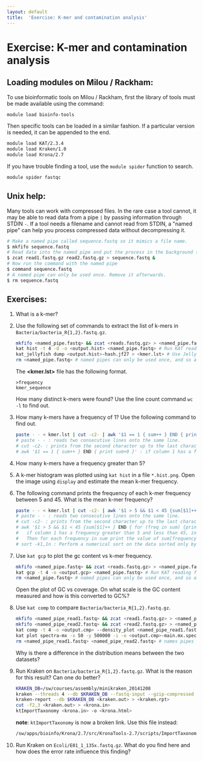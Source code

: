 ```yaml
---
layout: default
title:  'Exercise: K-mer and contamination analysis'
---
```


# Exercise: K-mer and contamination analysis

## Loading modules on Milou / Rackham:

To use bioinformatic tools on Milou / Rackham, first the library of tools must be made available using the command:

```bash
module load bioinfo-tools
```

Then specific tools can be loaded in a similar fashion. If a particular version is needed, it can be appended to the end.

```bash
module load KAT/2.3.4
module load Kraken/1.0
module load Krona/2.7
```

If you have trouble finding a tool, use the `module spider` function to search.

```bash
module spider fastqc
```

## Unix help:

Many tools can work with compressed files. In the rare case a tool cannot, it may be able to read data from a pipe `|` by
passing information through STDIN `-`. If a tool needs a filename and cannot read from STDIN, a "named pipe" can help you
process compressed data without decompressing it.
```bash
# Make a named pipe called sequence.fastq so it mimics a file name.
$ mkfifo sequence.fastq
# Read data into the named pipe and put the process in the background (&)
$ zcat read1.fastq.gz read2.fastq.gz > sequence.fastq &
# Now run the command with the named pipe
$ command sequence.fastq
# A named pipe can only be used once. Remove it afterwards.
$ rm sequence.fastq
```

## Exercises:

1. What is a k-mer?

2. Use the following set of commands to extract the list of k-mers in `Bacteria/bacteria_R{1,2}.fastq.gz`.
	```bash
	mkfifo <named_pipe.fastq> && zcat <reads.fastq.gz> > <named_pipe.fastq> & # Make a named pipe and run in the background
	kat hist -t 4 -d -o <output.hist> <named_pipe.fastq> # Run KAT reading from the named pipe
	kat_jellyfish dump <output.hist>-hash.jf27 > <kmer.lst> # Use Jellyfish to print out a human readable list
	rm <named_pipe.fastq> # named pipes can only be used once, and so are removed after use.
	```
	The **<kmer.lst>** file has the following format.
	```
	>frequency
	kmer_sequence
	```
	How many distinct k-mers were found? Use the line count command `wc -l` to find out.

3. How many k-mers have a frequency of 1?  Use the following command to find out.
	```bash
	paste - - < kmer.lst | cut -c2- | awk '$1 == 1 { sum++ } END { print sum+0 }'
	# paste - - : reads two consecutive lines onto the same line.
	# cut -c2- : prints from the second character up to the last character in a line.
	# awk '$1 == 1 { sum++ } END { print sum+0 }' : if column 1 has a frequency of 1, increase the variable "sum". Print the value of "sum" at the end.
	```

4. How many k-mers have a frequency greater than 5?

5. A k-mer histogram was plotted using `kat hist` in a file `*.hist.png`. Open the image using `display` and estimate the mean k-mer frequency.

6. The following command prints the frequency of each k-mer frequency between 5 and 45. What is the mean k-mer frequency?
	```bash
	paste - - < kmer.lst | cut -c2- | awk '$1 > 5 && $1 < 45 {sum[$1]++ } END { for (freq in sum) {print freq" "sum[freq]} }' | sort -k1,1n
	# paste - - : reads two consecutive lines onto the same line.
	# cut -c2- : prints from the second character up to the last character in a line.
	# awk '$1 > 5 && $1 < 45 {sum[$1]++ } END { for (freq in sum) {print freq" "sum[freq]} }' :
	# 	if column 1 has a frequency greater than 5 and less than 45, increase the value of the array "sum[frequency]" by 1.
	# 	Then for each frequency in sum print the value of sum[frequency] at the end.
	# sort -k1,1n : Perform a numerical sort on the data sorted only by column 1
	```

7. Use `kat gcp` to plot the gc content vs k-mer frequency.
	```bash
	mkfifo <named_pipe.fastq> && zcat <reads.fastq.gz> > <named_pipe.fastq> & # Make a named pipe and run in the background
	kat gcp -t 4 -o <output.gcp> <named_pipe.fastq> # Run KAT reading from the named pipe
	rm <named_pipe.fastq> # named pipes can only be used once, and so are removed after use.
	```
	Open the plot of GC vs coverage. On what scale is the GC content measured and how is this converted to GC%?

8. Use `kat comp` to compare `Bacteria/bacteria_R{1,2}.fastq.gz`.
	```bash
	mkfifo <named_pipe_read1.fastq> && zcat <read1.fastq.gz> > <named_pipe_read1.fastq> & # Make a named pipe for read 1 and run in background
	mkfifo <named_pipe_read2.fastq> && zcat <read2.fastq.gz> > <named_pipe_read2.fastq> & # Make a named pipe for read 2 and run in background
	kat comp -t 4 -o <output.cmp> --density_plot <named_pipe_read1.fastq> <named_pipe_read2.fastq> # run KAT on the named pipes and print a density plot
	kat plot spectra-mx -x 50 -y 500000 -i -o <output.cmp>-main.mx.spectra-mx.png <output.cmp>-main.mx # Make a spectra-mx plot
	rm <named_pipe_read1.fastq> <named_pipe_read2.fastq> # names pipes can only be used once, and so are removed after use
	```

	Why is there a difference in the distribution means between the two datasets?

9. Run Kraken on `Bacteria/bacteria_R{1,2}.fastq.gz`. What is the reason for this result? Can one do better?
	```bash
	KRAKEN_DB=/sw/courses/assembly/minikraken_20141208
	kraken --threads 4 --db $KRAKEN_DB --fastq-input --gzip-compressed --paired <read_{1,2}.fastq.gz> > <kraken.out>
	kraken-report --db $KRAKEN_DB <kraken.out> > <kraken.rpt>
	cut -f2,3 <kraken.out> > <krona.in>
	ktImportTaxonomy <krona.in> -o <krona.html>
	```
	
	**note**: `ktImportTaxonomy` is now a broken link. Use this file instead:
	```bash
	/sw/apps/bioinfo/Krona/2.7/src/KronaTools-2.7/scripts/ImportTaxonomy.pl
	```

10. Run Kraken on `Ecoli/E01_1_135x.fastq.gz`. What do you find here and how does the error rate influence this finding?
